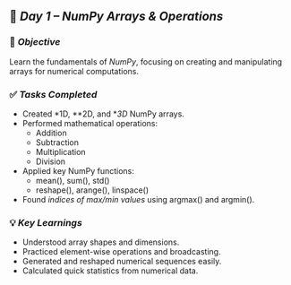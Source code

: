 ## 📅 *Day 1 – NumPy Arrays & Operations*

### 🎯 *Objective*
Learn the fundamentals of *NumPy*, focusing on creating and manipulating arrays for numerical computations.

### ✅ *Tasks Completed*
- Created *1D, **2D, and **3D* NumPy arrays.  
- Performed mathematical operations:
  - Addition  
  - Subtraction  
  - Multiplication  
  - Division  
- Applied key NumPy functions:
  - mean(), sum(), std()  
  - reshape(), arange(), linspace()  
- Found *indices of max/min values* using argmax() and argmin().

### 💡 *Key Learnings*
- Understood array shapes and dimensions.  
- Practiced element-wise operations and broadcasting.  
- Generated and reshaped numerical sequences easily.  
- Calculated quick statistics from numerical data.
